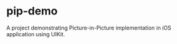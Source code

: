 # pip-demo
A project demonstrating Picture-in-Picture implementation in iOS application using UIKit.

